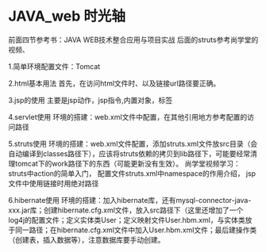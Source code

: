 ﻿JAVA_web 时光轴
=========
前面四节参考书：JAVA WEB技术整合应用与项目实战
后面的struts参考尚学堂的视频、

1.简单环境配置文件：Tomcat

2.html基本用法
首先，在访问html文件时、以及链接url路径要正确。

3.jsp的使用
主要是jsp动作，jsp指令,内置对象，标签

4.servlet使用
环境的搭建：web.xml文件中配置，在其他引用地方参考配置的访问路径

5.struts使用
环境的搭建：web.xml文件配置，添加struts.xml文件放src目录（会自动编译到classes路径下），应该将struts依赖的拷贝到lib路径下，可能要经常清理tomcat下的work路径下的东西（可能更新没有生效）。
尚学堂视频学习：
struts中action的简单入门，
 配置文件struts.xml中namespace的作用介绍，
jsp文件中使用链接时用绝对路径

6.hibernate使用
环境的搭建：加入hibernate库，还有mysql-connector-java-xxx.jar库；创建hibernate.cfg.xml文件，放入src路径下（这里还增加了一个log4j的配置文件；定义实体类User；定义映射文件User.hbm.xml，与实体类放于同一路径；在hibernate.cfg.xml文件中加入User.hbm.xml文件；最后建操作类（创建表，插入数据等），注意数据库要手动创建。
